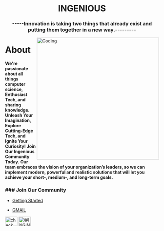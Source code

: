 <h1 align="center">INGENIOUS </h1>
<h3 align="center">  -----Innovation is taking two things that already exist and putting them together in a new way.---------    </h3>

<img align="right" alt="Coding" width="400" src="https://cdn.dribbble.com/users/730703/screenshots/6581243/avento.gif" padding="10%" >

# About
**We're passionate about all things computer science, Enthusiast Tech, and sharing knowledge.**
**Unleash Your Imagination, Explore Cutting-Edge Tech, and Ignite Your Curiosity! Join Our Ingenious Community Today.**
**Our team embraces the vision of your organization’s leaders, so we can implement modern, powerful and realistic solutions that will let you achieve your short-, medium-, and long-term goals.**
<h3 align="left">### Join Our Community</h3>

- [Getting Started](#getting-started)
  
- [GMAIL](INGENIOUSCSE@gmail.com)
<p align="left">
<a href="[https://www.linkedin.com/](https://www.linkedin.com/in/ingenious-cse-67a31a298/)"><img align="center" src="https://raw.githubusercontent.com/rahuldkjain/github-profile-readme-generator/master/src/images/icons/Social/linked-in-alt.svg" alt="check out INGINIOUS profile on linkedin (https://www.linkedin.com/in/ingenious-cse-67a31a298/)" height="30" width="40" /></a>  
<a href="[https://www.instagram.com/piyush_chafle/?utm_source=qr&igshid=MzNlNGNkZWQ4Mg%3D%3D](https://www.instagram.com/ingenious_cse/)"><img align="center" src="https://raw.githubusercontent.com/rahuldkjain/github-profile-readme-generator/master/src/images/icons/Social/instagram.svg" alt="@INGINIOUSCSE" height="30" width="40" /></a>
</p>
